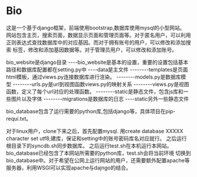 # Bio
这是一个基于django框架，前端使用bootstrap,数据库使用mysql的小型网站。
网站包含主页，搜索页面，数据显示页面和管理页面等。对于匿名用户，可以利用正则表达式查找数据库中的对应基因。而对于拥有账号的用户，可以修改和添加搜索
标签，修改和添加基因数据等。对于管理员用户，可以修改和添加账号。

bio_website是django目录
----bio_website是基本的设置，重要的设置包括基本路径和数据库配置都在setting.py中
----data是主文件
--------templates是页面html模板，通过views.py连接数据库进行渲染。
--------models.py是数据库模型
--------urls.py是url到视图函数views.py的映射关系
--------views.py是视图函数，定义了每个url对应的处理函数。
--------static是静态文件，包含js库和一些图片以及字体
--------migrations是数据库的日志
----static另外一些静态文件
    
    
    
bio_database包含了运行需要的python库,包括django等，具体项目在pip-requi.txt。




对于linux用户，clone下来之后，首先配置mysql.
用create database XXXXX character set utf8;建库，保证和setting中的账号密码库名对应就行。
之后运行根目录下的syncdb.sh同步数据库。
之后运行test.sh在本机运行本网站。bio_database已经包含了本网站所需要的python库，test.sh会将当前环境
切换到bio_database中。对于希望在公网上运行网站的用户，还需要额外配置apache等服务器，利用WSGI可以实现apache与dajngo的结合。
